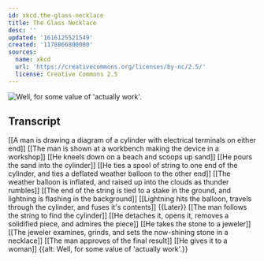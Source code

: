 ```yaml
---
id: xkcd.the-glass-necklace
title: The Glass Necklace
desc: ''
updated: '1616125521549'
created: '1178866800000'
sources:
  name: xkcd
  url: 'https://creativecommons.org/licenses/by-nc/2.5/'
  license: Creative Commons 2.5
---
```

![Well, for some value of 'actually work'.](https://imgs.xkcd.com/comics/the_glass_necklace.png)

## Transcript
[[A man is drawing a diagram of a cylinder with electrical terminals on either end]]
[[The man is shown at a workbench making the device in a workshop]]
[[He kneels down on a beach and scoops up sand]]
[[He pours the sand into the cylinder]]
[[He ties a spool of string to one end of the cylinder, and ties a deflated weather balloon to the other end]]
[[The weather balloon is inflated, and raised up into the clouds as thunder rumbles]]
[[The end of the string is tied to a stake in the ground, and lightning is flashing in the background]]
[[Lightning hits the balloon, travels through the cylinder, and fuses it's contents]]
{{Later}}
[[The man follows the string to find the cylinder]]
[[He detaches it, opens it, removes a solidified piece, and admires the piece]]
[[He takes the stone to a jeweler]]
[[The jeweler examines, grinds, and sets the now-shining stone in a necklace]]
[[The man approves of the final result]]
[[He gives it to a woman]]
{{alt: Well, for some value of 'actually work'.}}
